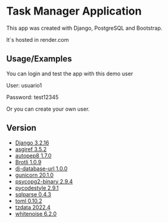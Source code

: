 
# Task Manager Application

This app was created with Django, PostgreSQL and Bootstrap. 

It´s hosted in render.com


## Usage/Examples

You can login and test the app with this demo user

User:  usuario1

Password:  test12345


Or you can create your own user.
## Version

 - [Django 3.2.16](https://docs.djangoproject.com/en/4.1/releases/3.2.16/)
 - [asgiref 3.5.2](https://pypi.org/project/asgiref/)
 - [autopep8 1.7.0](https://pypi.org/project/autopep8/)
 - [Brotli 1.0.9](https://pypi.org/project/Brotli/)
 - [dj-database-url 1.0.0](https://pypi.org/project/dj-database-url/)
 - [gunicorn 20.1.0](https://pypi.org/project/gunicorn/)
 - [psycopg2-binary 2.9.4](https://pypi.org/project/psycopg2-binary/)
 - [pycodestyle 2.9.1](https://pypi.org/project/pycodestyle/)
 - [sqlparse 0.4.3](https://pypi.org/project/sqlparse/)
 - [toml 0.10.2](https://pypi.org/project/toml/)
 - [tzdata 2022.4](https://pypi.org/project/tzdata/)
 - [whitenoise 6.2.0](https://pypi.org/project/whitenoise/)

